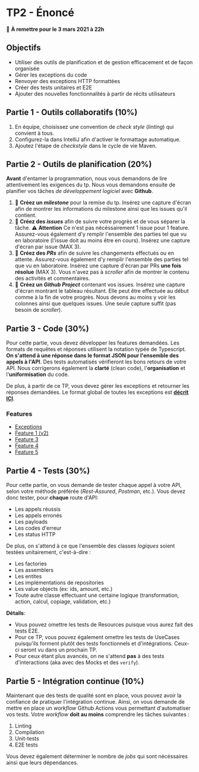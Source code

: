 # TP2 - Énoncé

:calendar: **À remettre pour le 3 mars 2021 à 22h**

## Objectifs

- Utiliser des outils de planification et de gestion efficacement et de façon organisée
- Gérer les exceptions du code
- Renvoyer des exceptions HTTP formattées
- Créer des tests unitaires et E2E
- Ajouter des nouvelles fonctionnalités à partir de récits utilisateurs

## Partie 1 - Outils collaboratifs (10%)

1. En équipe, choisissez une convention de _check style_ (_linting_) qui convient à tous.
2. Configurez-la dans IntelliJ afin d'activer le formattage automatique.
3. Ajoutez l'étape de _checkstyle_ dans le cycle de vie Maven.

## Partie 2 - Outils de planification (20%)

**Avant** d'entamer la programmation, nous vous demandons de lire attentivement les exigences du tp. Nous vous demandons ensuite de planifier vos tâches _de développement logiciel_ avec **Github**.

1. :scroll: **Créez un _milestone_** pour la remise du tp. Insérez une capture d'écran afin de montrer les informations du milestone ainsi que les issues qu'il contient.
2. :scroll: **Créez des _issues_** afin de suivre votre progrès et de vous séparer la tâche. :warning: **Attention** Ce n'est pas nécéssairement 1 issue pour 1 feature. Assurez-vous également d'y remplir l'ensemble des parties tel que vu en laboratoire (l'issue doit au moins être en cours). Insérez une capture d'écran par issue (MAX 3).
3. :scroll: **Créez des _PRs_** afin de suivre les changements effectués ou en attente. Assurez-vous également d'y remplir l'ensemble des parties tel que vu en laboratoire. Insérez une capture d'écran par PRs **une fois résolue** (MAX 3). Vous n'avez pas à _scroller_ afin de montrer le contenu des activités et commentaires.
4. :scroll: **Créez un _Github Project_** contenant vos issues. Insérez une capture d'écran montrant le tableau résultant. Elle peut être effectuée au début comme à la fin de votre progrès. Nous devons au moins y voir les colonnes ainsi que quelques issues. Une seule capture suffit (pas besoin de _scroller_).

## Partie 3 - Code (30%)

Pour cette partie, vous devez développer les features demandées. Les formats de requêtes et réponses utilisent la notation typée de Typescript. **On s'attend à une réponse dans le format JSON pour l'ensemble des appels à l'API**. Des tests automatisés vérifieront les bons retours de votre API. Nous corrigerons également la **clarté** (clean code), l'**organisation** et l'**uniformisation** du code.

De plus, à partir de ce TP, vous devez gérer les exceptions et retourner les réponses demandées. Le format global de toutes les exceptions est [**décrit ICI**](./features/exceptions.md).

### Features

- [Exceptions](./features/exceptions.md)
- [Feature 1 (v2)](./features/feature1-v2.md)
- [Feature 3](./features/feature3.md)
- [Feature 4](./features/feature4.md)
- [Feature 5](./features/feature5.md)

## Partie 4 - Tests (30%)

Pour cette partie, on vous demande de tester chaque appel à votre API, selon votre méthode préférée (_Rest-Assured_, _Postman_, etc.). Vous devez donc tester, pour **chaque** route d'API:

- Les appels réussis
- Les appels erronés
- Les payloads
- Les codes d'erreur
- Les status HTTP

De plus, on s'attend à ce que l'ensemble des classes _logiques_ soient testées unitairement, c'est-à-dire :

- Les factories
- Les assemblers
- Les entites
- Les implémentations de repositories
- Les value objects (ex: ids, amount, etc.)
- Toute autre classe effectuant une certaine logique (transformation, action, calcul, copiage, validation, etc.)

**Détails**:

- Vous pouvez omettre les tests de Resources puisque vous aurez fait des tests E2E.
- Pour ce TP, vous pouvez également omettre les tests de UseCases puisqu'ils forment plutôt des tests fonctionnels et d'intégrations. Ceux-ci seront vu dans un prochain TP.
- Pour ceux étant plus avancés, on ne s'attend **pas** à des tests d'interactions (aka avec des Mocks et des `verify`).

## Partie 5 - Intégration continue (10%)

Maintenant que des tests de qualité sont en place, vous pouvez avoir la confiance de pratiquer l'intégration continue. Ainsi, on vous demande de mettre en place un _workflow_ Github Actions vous permettant d'automatiser vos tests. Votre _workflow_ **doit au moins** comprendre les tâches suivantes :

1. Linting
2. Compilation
3. Unit-tests
4. E2E tests

Vous devez également déterminer le nombre de _jobs_ qui sont nécéssaires ainsi que leurs dépendances.
